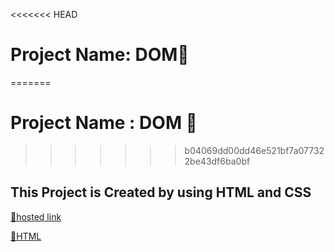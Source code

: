 <<<<<<< HEAD
# Project Name: DOM🛒
=======
# Project Name : DOM  🛒
>>>>>>> b04069dd00dd46e521bf7a077322be43df6ba0bf
## This Project is Created by using HTML and CSS

[📌hosted link](https://nileshtiwari04.github.io/FS-21-Assignments/javascript%20Assignment/DOM_project/index.html)

[📌HTML](./index.html)



```This is The Dom project which is created by using HTML CSS And JavaScript 
```
